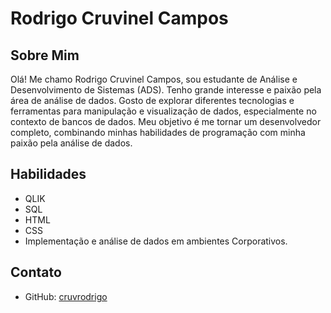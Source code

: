 # Rodrigo Cruvinel Campos

## Sobre Mim
Olá! Me chamo Rodrigo Cruvinel Campos, sou estudante de Análise e Desenvolvimento de Sistemas (ADS).
Tenho grande interesse e paixão pela área de análise de dados. Gosto de explorar diferentes tecnologias e ferramentas para manipulação e visualização de dados, especialmente no contexto de bancos de dados.
Meu objetivo é me tornar um desenvolvedor completo, combinando minhas habilidades de programação com minha paixão pela análise de dados.

## Habilidades
- QLIK
- SQL
- HTML
- CSS
- Implementação e análise de dados em ambientes Corporativos.

## Contato
- GitHub: [cruvrodrigo](https://github.com/cruvrodrigo)


